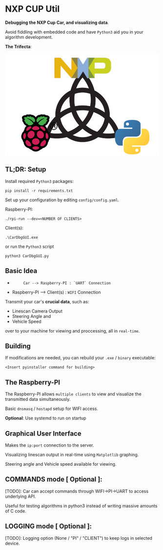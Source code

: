 # NXP CUP Util

**Debugging the NXP Cup Car, and visualizing data**.

Avoid fiddling with embedded code and have `Python3` aid you in your algorithm development.

**The Trifecta**:

![](assets/the_trifecta.png)

## TL;DR: Setup
Install required `Python3` packages:

```
pip install -r requirements.txt
```

Set up your configuration by editing `config/config.yaml`.

Raspberry-PI:

```
./rpi-run --dev=<NUMBER OF CLIENTS>
```

Client(s):

```
.\CarDbgGUI.exe
```
or run the `Python3` script
```
python3 CarDbgGUI.py
```

## Basic Idea

*          Car --> Raspberry-PI : `UART` Connection
* Raspberry-PI --> Client(s)    : `WIFI` Connection

Transmit your car's **crucial data**, such as:
  * Linescan Camera Output
  * Steering Angle and
  * Vehicle Speed

over to your machine for viewing and proccessing, all in `real-time`.

## Building

If modifications are needed, you can rebuild your `.exe` / `binary` executable:

```
<Insert pyinstaller command for building>
```

## The Raspberry-PI

The Raspberry-PI allows `multiple clients` to view and visualize the transmitted data
simultaneously.

Basic `dnsmasq` / `hostapd` setup for WIFI access.

**Optional**: Use systemd to run on startup

## Graphical User Interface

Makes the `ip:port` connection to the server.

Visualizing linescan output in real-time using `Matplotlib` graphing.

Steering angle and Vehicle speed available for viewing.

## COMMANDS mode [ Optional ]:

[TODO]: Car can accept commands through WIFI->PI->UART to access underlying API.

Useful for testing algorithms in python3 instead of writing massive amounts of C code.

## LOGGING mode [ Optional ]:

[TODO]: Logging option (None / "PI" / "CLIENT") to keep logs in selected device.
